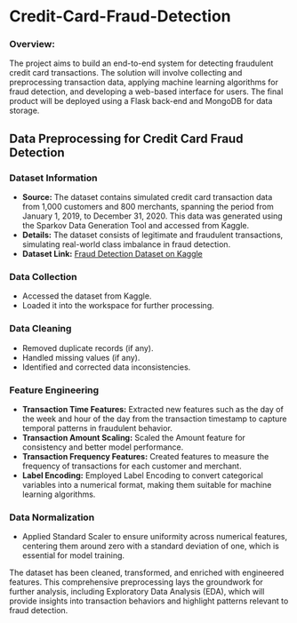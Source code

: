 # Credit-Card-Fraud-Detection

### Overview:
  The project aims to build an end-to-end system for detecting fraudulent credit card transactions. The solution will involve collecting and preprocessing transaction data, applying machine learning algorithms for fraud detection, and developing a web-based interface for users. The final product will be deployed using a Flask back-end and MongoDB for data storage.

## Data Preprocessing for Credit Card Fraud Detection

### Dataset Information
- **Source:** The dataset contains simulated credit card transaction data from 1,000 customers and 800 merchants, spanning the period from January 1, 2019, to December 31, 2020. This data was generated using the Sparkov Data Generation Tool and accessed from Kaggle.
- **Details:** The dataset consists of legitimate and fraudulent transactions, simulating real-world class imbalance in fraud detection.
- **Dataset Link:** [Fraud Detection Dataset on Kaggle](https://www.kaggle.com/datasets/kartik2112/fraud-detection)

### Data Collection
- Accessed the dataset from Kaggle.
- Loaded it into the workspace for further processing.

### Data Cleaning
- Removed duplicate records (if any).
- Handled missing values (if any).
- Identified and corrected data inconsistencies.

### Feature Engineering
- **Transaction Time Features:** Extracted new features such as the day of the week and hour of the day from the transaction timestamp to capture temporal patterns in fraudulent behavior.
- **Transaction Amount Scaling:** Scaled the Amount feature for consistency and better model performance.
- **Transaction Frequency Features:** Created features to measure the frequency of transactions for each customer and merchant.
- **Label Encoding:** Employed Label Encoding to convert categorical variables into a numerical format, making them suitable for machine learning algorithms.

### Data Normalization
- Applied Standard Scaler to ensure uniformity across numerical features, centering them around zero with a standard deviation of one, which is essential for model training.

The dataset has been cleaned, transformed, and enriched with engineered features. This comprehensive preprocessing lays the groundwork for further analysis, including Exploratory Data Analysis (EDA), which will provide insights into transaction behaviors and highlight patterns relevant to fraud detection.
